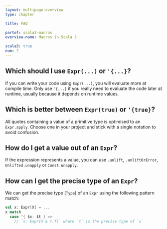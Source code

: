 ```yaml
---
layout: multipage-overview
type: chapter

title: FAQ

partof: scala3-macros
overview-name: Macros in Scala 3

scala3: true
num: 7
---
```


## Which should I use `Expr(...)` or `'{...}`?
If you can write your code using `Expr(...)`, you will evaluate more at compile time.
Only use `'{...}` if you really need to evaluate the code later at runtime, usually because it depends on runtime values.

## Which is better between `Expr(true)` or `'{true}`?
All quotes containing a value of a primitive type is optimised to an `Expr.apply`.
Choose one in your project and stick with a single notation to avoid confusion.

## How do I get a value out of an `Expr`?
If the expression represents a value, you can use `.unlift`, `.unliftOrError`, `Unlifted.unapply` or `Const.unapply`.

## How can I get the precise type of an `Expr`?
We can get the precise type (`Type`) of an `Expr` using the following pattern match:
```scala
val x: Expr[X] = ...
x match
  case '{ $x: $t } =>
    // `x: Expr[X & t.T]` where `t` is the precise type of `x`
```
